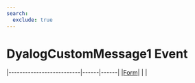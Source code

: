 ```yaml
---
search:
  exclude: true
---
```


<h1 class="heading"><span class="name">DyalogCustomMessage1 Event</span></h1>

|--------------------------|------|------|
|[Form](../objects/form.md)|&nbsp;|&nbsp;|
